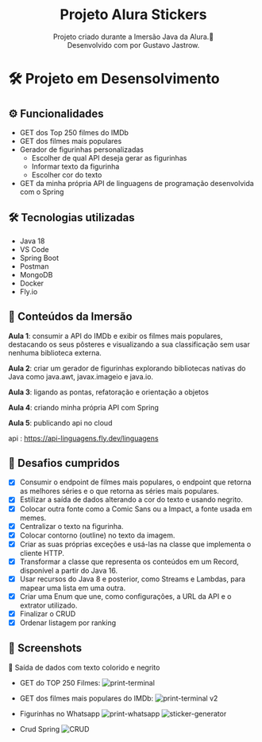 
<div align="center">
  <h1>Projeto Alura Stickers</h1>
  <p>Projeto criado durante a Imersão Java da Alura.🤿 <br>
  Desenvolvido com por Gustavo Jastrow.</p>
</div>

# 🛠️ Projeto em Desensolvimento

## ⚙ Funcionalidades
- GET dos Top 250 filmes do IMDb
- GET dos filmes mais populares
- Gerador de figurinhas personalizadas
  - Escolher de qual API deseja gerar as figurinhas
  - Informar texto da figurinha
  - Escolher cor do texto
- GET da minha própria API de linguagens de programação desenvolvida com o Spring

## 🛠️ Tecnologias utilizadas
- Java 18
- VS Code
- Spring Boot
- Postman
- MongoDB
- Docker
- Fly.io

## 📒 Conteúdos da Imersão
**Aula 1**: consumir a API do IMDb e exibir os filmes mais populares, destacando os seus pôsteres e visualizando a sua classificação sem usar nenhuma biblioteca externa.

**Aula 2**: criar um gerador de figurinhas explorando bibliotecas nativas do Java como java.awt, javax.imageio e java.io.

**Aula 3**: ligando as pontas, refatoração e orientação a objetos

**Aula 4**: criando minha própria API com Spring

**Aula 5**: publicando api no cloud

api : https://api-linguagens.fly.dev/linguagens

## 🎯 Desafios cumpridos
 - [X] Consumir o endpoint de filmes mais populares, o endpoint que retorna as melhores séries e o que retorna as séries mais populares.
 - [X] Estilizar a saída de dados alterando a cor do texto e usando negrito.
 - [X] Colocar outra fonte como a Comic Sans ou a Impact, a fonte usada em memes.
 - [X] Centralizar o texto na figurinha.
 - [X] Colocar contorno (outline) no texto da imagem.
 - [X] Criar as suas próprias exceções e usá-las na classe que implementa o cliente HTTP.
 - [X] Transformar a classe que representa os conteúdos em um Record, disponível a partir do Java 16.
 - [X] Usar recursos do Java 8 e posterior, como Streams e Lambdas, para mapear uma lista em uma outra.
 - [X] Criar uma Enum que une, como configurações, a URL da API e o extrator utilizado.
 - [X] Finalizar o CRUD
 - [X] Ordenar listagem por ranking
 
## 📸 Screenshots
📌 Saída de dados com texto colorido e negrito

- GET do TOP 250 Filmes:
![print-terminal](https://user-images.githubusercontent.com/81244208/228251830-ce989111-dceb-4bd5-9119-2efbe8e3534f.JPG)

- GET dos filmes mais populares do IMDb:
![print-terminal v2](https://user-images.githubusercontent.com/81244208/228258701-dff42139-6000-4119-94fd-6af44f95742d.JPG)

- Figurinhas no Whatsapp
![print-whatsapp](https://user-images.githubusercontent.com/81244208/229259719-122fed6c-75fa-4d9b-bb77-d878f48a6179.JPG)
![sticker-generator](https://user-images.githubusercontent.com/81244208/229504445-c56afe34-dd58-46c7-8655-e3ac05baa48b.JPG)

- Crud Spring
![CRUD](https://user-images.githubusercontent.com/81244208/229504500-b4452c31-bead-4fbc-91cc-939a9a9ae3fa.JPG)
